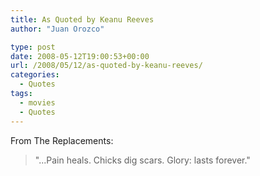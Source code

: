 ```yaml
---
title: As Quoted by Keanu Reeves
author: "Juan Orozco"

type: post
date: 2008-05-12T19:00:53+00:00
url: /2008/05/12/as-quoted-by-keanu-reeves/
categories:
  - Quotes
tags:
  - movies
  - Quotes
---
```


From The Replacements:

> "...Pain heals. Chicks dig scars. Glory: lasts forever."
